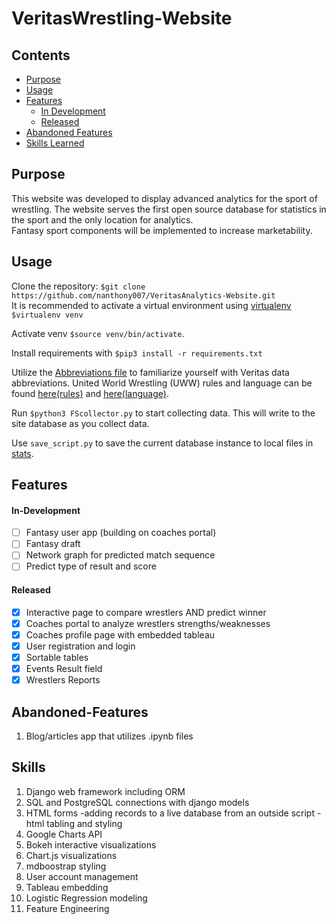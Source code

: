 # VeritasWrestling-Website
## Contents
- [Purpose](#Purpose)
- [Usage](#Usage)
- [Features](#Features)
  * [In Development](#In-Development)
  * [Released](#Released)
- [Abandoned Features](#Abandoned-Features)
- [Skills Learned](#Skills)

## Purpose
This website was developed to display advanced analytics for the sport of wrestling. 
The website serves the first open source database for statistics in the sport and the only location for analytics.  
Fantasy sport components will be implemented to increase marketability.

## Usage
Clone the repository: `$git clone https://github.com/nanthony007/VeritasAnalytics-Website.git`  
It is recommended to activate a virtual environment using 
[virtualenv](https://virtualenv.pypa.io/en/latest/) `$virtualenv venv`  
  
Activate venv `$source venv/bin/activate`.

Install requirements with `$pip3 install -r requirements.txt`  

Utilize the [Abbreviations file](collection/VWSabbreviations.xlsx)
to familiarize yourself with Veritas data abbreviations.
United World Wrestling (UWW) rules and language 
can be found [here(rules)](collection/uww_wrestling_rules.pdf) and [here(language)](collection/uww_basic_vocabulary.pdf).
  
Run `$python3 FScollector.py` to start collecting data. 
This will write to the site database as you collect data.  

Use `save_script.py` to save the current database instance to local files in [stats](collection/stats).

## Features
#### In-Development
- [ ] Fantasy user app (building on coaches portal)
- [ ] Fantasy draft
- [ ] Network graph for predicted match sequence
- [ ] Predict type of result and score

#### Released
- [x] Interactive page to compare wrestlers AND predict winner
- [x] Coaches portal to analyze wrestlers strengths/weaknesses
- [x] Coaches profile page with embedded tableau
- [x] User registration and login
- [x] Sortable tables
- [x] Events Result field
- [x] Wrestlers Reports

## Abandoned-Features
1. Blog/articles app that utilizes .ipynb files

## Skills
1.  Django web framework including ORM
2.  SQL and PostgreSQL connections with django models
3.  HTML forms
    -adding records to a live database from an outside script
    -html tabling and styling
4. Google Charts API
5. Bokeh interactive visualizations
6. Chart.js visualizations
7. mdboostrap styling
8. User account management
9. Tableau embedding
10. Logistic Regression modeling
11. Feature Engineering